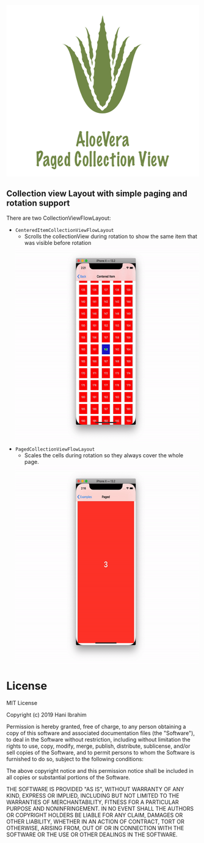 <p align="center">
<img width="600" height="450" src="Resources/title.png">
</p>

## Collection view Layout with simple paging and rotation support

There are two CollectionViewFlowLayout:
- `CenteredItemCollectionViewFlowLayout`
    - Scrolls the collectionView during rotation to show the same item that was visible before rotation
    <img width="600" height="520" src="Resources/centered-item-example.gif">
- `PagedCollectionViewFlowLayout`
    - Scales the cells during rotation so they always cover the whole page.
    <img width="600" height="520" src="Resources/paged-example.gif">


# License
MIT License

Copyright (c) 2019 Hani Ibrahim

Permission is hereby granted, free of charge, to any person obtaining a copy
of this software and associated documentation files (the "Software"), to deal
in the Software without restriction, including without limitation the rights
to use, copy, modify, merge, publish, distribute, sublicense, and/or sell
copies of the Software, and to permit persons to whom the Software is
furnished to do so, subject to the following conditions:

The above copyright notice and this permission notice shall be included in all
copies or substantial portions of the Software.

THE SOFTWARE IS PROVIDED "AS IS", WITHOUT WARRANTY OF ANY KIND, EXPRESS OR
IMPLIED, INCLUDING BUT NOT LIMITED TO THE WARRANTIES OF MERCHANTABILITY,
FITNESS FOR A PARTICULAR PURPOSE AND NONINFRINGEMENT. IN NO EVENT SHALL THE
AUTHORS OR COPYRIGHT HOLDERS BE LIABLE FOR ANY CLAIM, DAMAGES OR OTHER
LIABILITY, WHETHER IN AN ACTION OF CONTRACT, TORT OR OTHERWISE, ARISING FROM,
OUT OF OR IN CONNECTION WITH THE SOFTWARE OR THE USE OR OTHER DEALINGS IN THE
SOFTWARE.
